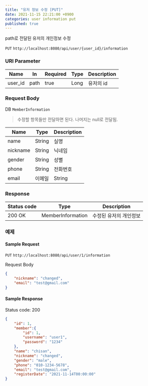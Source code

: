 ```yaml
---
title: "유저 정보 수정 [PUT]"
date: 2021-11-15 22:21:00 +0900
categories: user information put
published: true
---
```


path로 전달된 유저의 개인정보 수정

`PUT` `http://localhost:8080/api/user/{user_id}/information`

### URI Parameter

| Name    | In   | Required | Type | Description |
| ------- | ---- | -------- | ---- | ----------- |
| user_id | path | true     | Long | 유저의 id   |

### Request Body

DB `MemberInformation`

> 수정할 항목들만 전달하면 된다. 나머지는 null로 전달됨.

| Name     | Type   | Description |
| -------- | ------ | ----------- |
| name     | String | 실명        |
| nickname | String | 닉네임      |
| gender   | String | 성별        |
| phone    | String | 전화번호    |
| email    | 이메일 | String      |

### Response

| Status code | Type              | Description            |
| ----------- | ----------------- | ---------------------- |
| 200 OK      | MemberInformation | 수정된 유저의 개인정보 |



### 예제

#### Sample Request

`PUT` `http://localhost:8080/api/user/1/information`

Request Body

```json
{
    "nickname": "changed",
    "email": "test@gmail.com"
}
```

#### Sample Response

Status code: 200

```json
{
    "id": 1,
    "member":{
        "id": 1,
        "username": "user1",
        "password": "1234"
    },
    "name": "chisan",
    "nickname": "changed",
    "gender": "male",
    "phone": "010-1234-5678",
    "email": "test@gmail.com",
    "registerDate": "2021-11-14T00:00:00"
}
```


